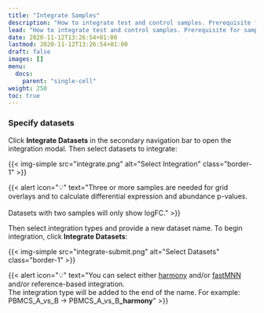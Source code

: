 ```yaml
---
title: "Integrate Samples"
description: "How to integrate test and control samples. Prerequisite for sample comparison."
lead: "How to integrate test and control samples. Prerequisite for sample comparison."
date: 2020-11-12T13:26:54+01:00
lastmod: 2020-11-12T13:26:54+01:00
draft: false
images: []
menu: 
  docs:
    parent: "single-cell"
weight: 250
toc: true
---
```


### Specify datasets

Click __Integrate Datasets__ in the secondary navigation bar to open the integration modal. Then select datasets to integrate: 

{{< img-simple src="integrate.png" alt="Select Integration" class="border-1" >}}

{{< alert icon="💡" text="Three or more samples are needed for grid overlays and to calculate differential expression and abundance p-values.</br></br>Datasets with two samples will only show logFC." >}}

Then select integration types and provide a new dataset name. To begin integration, click __Integrate Datasets__:

{{< img-simple src="integrate-submit.png" alt="Select Datasets" class="border-1" >}}


{{< alert icon="💡" text="You can select either <a href='https://github.com/immunogenomics/harmony'>harmony</a> and/or <a href='http://bioconductor.org/books/3.14/OSCA.multisample/integrating-datasets.html#mnn-correction'>fastMNN</a> and/or reference-based integration.</br>The integration type will be added to the end of the name. For example:</br>PBMCS_A_vs_B → PBMCS_A_vs_B<b>_harmony</b>" >}}



